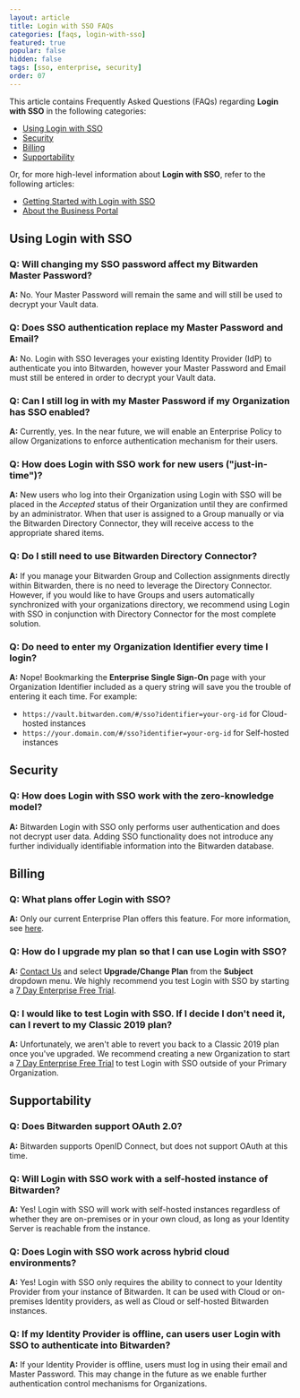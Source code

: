 ```yaml
---
layout: article
title: Login with SSO FAQs
categories: [faqs, login-with-sso]
featured: true
popular: false
hidden: false
tags: [sso, enterprise, security]
order: 07
---
```

This article contains Frequently Asked Questions (FAQs) regarding **Login with SSO** in the following categories:

- [Using Login with SSO](#using-login-with-sso)
- [Security](#security)
- [Billing](#billing)
- [Supportability](#supportability)

Or, for more high-level information about **Login with SSO**, refer to the following articles:
- [Getting Started with Login with SSO](https://bitwarden.com/help/article/getting-started-with-sso/)
- [About the Business Portal](https://bitwarden.com/help/article/about-business-portal/)

## Using Login with SSO

### Q: Will changing my SSO password affect my Bitwarden Master Password?

  **A:** No. Your Master Password will remain the same and will still be used to decrypt your Vault data.

### Q: Does SSO authentication replace my Master Password and Email?

  **A:** No. Login with SSO leverages your existing Identity Provider (IdP) to authenticate you into Bitwarden, however your Master Password and Email must still be entered in order to decrypt your Vault data.

### Q: Can I still log in with my Master Password if my Organization has SSO enabled?

  **A:** Currently, yes. In the near future, we will enable an Enterprise Policy to allow Organizations to enforce authentication mechanism for their users.

### Q: How does Login with SSO work for new users ("just-in-time")?

  **A:** New users who log into their Organization using Login with SSO will be placed in the *Accepted* status of their Organization until they are confirmed by an administrator. When that user is assigned to a Group manually or via the Bitwarden Directory Connector, they will receive access to the appropriate shared items.

### Q: Do I still need to use Bitwarden Directory Connector?

  **A:** If you manage your Bitwarden Group and Collection assignments directly within Bitwarden, there is no need to leverage the Directory Connector. However, if you would like to have Groups and users automatically synchronized with your organizations directory, we recommend using Login with SSO in conjunction with Directory Connector for the most complete solution.

### Q: Do need to enter my Organization Identifier every time I login?

  **A:** Nope! Bookmarking the **Enterprise Single Sign-On** page with your Organization Identifier included as a query string will save you the trouble of entering it each time. For example:

  - `https://vault.bitwarden.com/#/sso?identifier=your-org-id` for Cloud-hosted instances
  - `https://your.domain.com/#/sso?identifier=your-org-id` for Self-hosted instances

## Security

### Q: How does Login with SSO work with the zero-knowledge model?

  **A:** Bitwarden Login with SSO only performs user authentication and does not decrypt user data. Adding SSO functionality does not introduce any further individually identifiable information into the Bitwarden database.

## Billing

### Q: What plans offer Login with SSO?

**A:** Only our current Enterprise Plan offers this feature. For more information, see [here](https://bitwarden.com/help/article/2020-plan-updates/).

### Q: How do I upgrade my plan so that I can use Login with SSO?

**A:** [Contact Us](https://bitwarden.com/contact/) and select **Upgrade/Change Plan** from the **Subject** dropdown menu. We highly recommend you test Login with SSO by starting a [7 Day Enterprise Free Trial](https://bitwarden.com/help/article/enterprise-free-trial).

### Q: I would like to test Login with SSO. If I decide I don't need it, can I revert to my Classic 2019 plan?

**A:** Unfortunately, we aren't able to revert you back to a Classic 2019 plan once you've upgraded. We recommend creating a new Organization to start a [7 Day Enterprise Free Trial](https://bitwarden.com/help/article/enterprise-free-trial/) to test Login with SSO outside of your Primary Organization.

## Supportability

### Q: Does Bitwarden support OAuth 2.0?

**A:** Bitwarden supports OpenID Connect, but does not support OAuth at this time.

### Q: Will Login with SSO work with a self-hosted instance of Bitwarden?

**A:** Yes! Login with SSO will work with self-hosted instances regardless of whether they are on-premises or in your own cloud, as long as your Identity Server is reachable from the instance.

### Q: Does Login with SSO work across hybrid cloud environments?

**A:** Yes! Login with SSO only requires the ability to connect to your Identity Provider from your instance of Bitwarden. It can be used with Cloud or on-premises Identity providers, as well as Cloud or self-hosted Bitwarden instances.

### Q: If my Identity Provider is offline, can users user Login with SSO to authenticate into Bitwarden?

**A:** If your Identity Provider is offline, users must log in using their email and Master Password. This may change in the future as we enable further authentication control mechanisms for Organizations.
